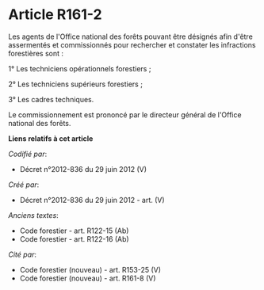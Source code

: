 # Article R161-2

Les agents de l'Office national des forêts pouvant être désignés afin d'être assermentés et commissionnés pour rechercher et
constater les infractions forestières sont :

1° Les techniciens opérationnels forestiers ;

2° Les techniciens supérieurs forestiers ;

3° Les cadres techniques.

Le commissionnement est prononcé par le directeur général de l'Office national des forêts.

**Liens relatifs à cet article**

_Codifié par_:

  - Décret n°2012-836 du 29 juin 2012 (V)

_Créé par_:

  - Décret n°2012-836 du 29 juin 2012 - art. (V)

_Anciens textes_:

  - Code forestier - art. R122-15 (Ab)
  - Code forestier - art. R122-16 (Ab)

_Cité par_:

  - Code forestier (nouveau) - art. R153-25 (V)
  - Code forestier (nouveau) - art. R161-8 (V)
